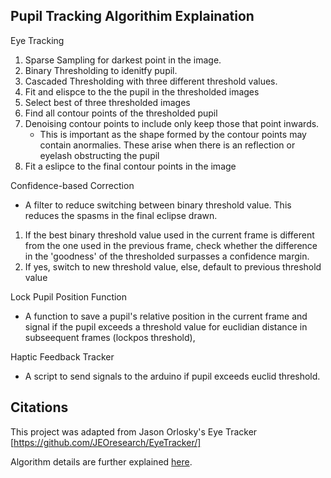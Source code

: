 ## Pupil Tracking Algorithim Explaination

Eye Tracking
1. Sparse Sampling for darkest point in the image.
2. Binary Thresholding to idenitfy pupil.
3. Cascaded Thresholding with three different threshold values.
4. Fit and elispce to the the pupil in the thresholded images
5. Select best of three thresholded images
6. Find all contour points of the thresholded pupil
7. Denoising contour points to include only keep those that point inwards. 
    - This is important as the shape formed by the contour points may contain anormalies. These arise when there is an reflection or eyelash obstructing the pupil
8. Fit a eslipce to the final contour points in the image

Confidence-based Correction
- A filter to reduce switching between binary threshold value. This reduces the spasms in the final eclipse drawn.
1. If the best binary threshold value used in the current frame is different from the one used in the previous frame, check whether the difference in the 'goodness' of the thresholded surpasses a confidence margin. 
2. If yes, switch to new threshold value, else, default to previous threshold value

Lock Pupil Position Function
- A function to save a pupil's relative position in the current frame and signal if the pupil exceeds a threshold value for euclidian distance in subseequent frames (lockpos threshold),

Haptic Feedback Tracker
- A script to send signals to the arduino if pupil exceeds euclid threshold. 


## Citations
This project was adapted from Jason Orlosky's Eye Tracker [https://github.com/JEOresearch/EyeTracker/]

Algorithm details are further explained [here](https://www.youtube.com/watch?v=bL92JUBG8xw).
